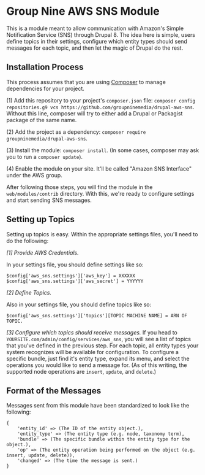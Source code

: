 # Group Nine AWS SNS Module

This is a module meant to allow communication with Amazon's Simple Notification Service (SNS) through Drupal 8. The idea here is simple, users define topics in their settings, configure which entity types should send messages for each topic, and then let the magic of Drupal do the rest.

## Installation Process
This process assumes that you are using [Composer](https://getcomposer.org/) to manage dependencies for your project. 

(1) Add this repository to your project's `composer.json` file: `composer config repositories.g9 vcs https://github.com/groupninemedia/drupal-aws-sns`. Without this line, composer will try to either add a Drupal or Packagist package of the same name. 

(2) Add the project as a dependency: `composer require groupninemedia/drupal-aws-sns`.

(3) Install the module: `composer install`. (In some cases, composer may ask you to run a `composer update`).

(4) Enable the module on your site. It'll be called "Amazon SNS Interface" under the AWS group.

After following those steps, you will find the module in the `web/modules/contrib` directory. With this, we're ready to configure settings and start sending SNS messages. 

## Setting up Topics 

Setting up topics is easy. Within the appropriate settings files, you'll need to do the following:

*[1] Provide AWS Credentials.*

In your settings file, you should define settings like so:
```
$config['aws_sns.settings']['aws_key'] = XXXXXX
$config['aws_sns.settings']['aws_secret'] = YYYYYY
```

*[2] Define Topics.*

Also in your settings file, you should define topics like so:
```
$config['aws_sns.settings']['topics'][TOPIC MACHINE NAME] = ARN OF TOPIC.
```

*[3] Configure which topics should receive messages.*
If you head to `YOURSITE.com/admin/config/services/aws_sns`, you will see a list of topics that you've defined in the previous step. For each topic, all entity types your system recognizes will be available for configuration. To configure a specific bundle, just find it's entity type, expand its menu, and select the operations you would like to send a message for. (As of this writing, the supported node operations are `insert`, `update`, and `delete`.)


## Format of the Messages

Messages sent from this module have been standardized to look like the following:
```
{
    'entity_id' => (The ID of the entity object.),
    'entity_type' => (The entity type (e.g. node, taxonomy term),
    'bundle' => (The specific bundle within the entity type for the object.),
    'op' => (The entity operation being performed on the object (e.g. insert, update, delete)),
    'changed' => (The time the message is sent.)
}
```